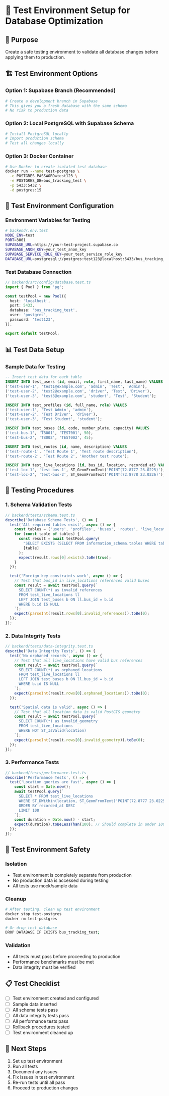 # 🧪 Test Environment Setup for Database Optimization

## 🎯 Purpose
Create a safe testing environment to validate all database changes before applying them to production.

## 🏗️ Test Environment Options

### Option 1: Supabase Branch (Recommended)
```bash
# Create a development branch in Supabase
# This gives you a fresh database with the same schema
# No risk to production data
```

### Option 2: Local PostgreSQL with Supabase Schema
```bash
# Install PostgreSQL locally
# Import production schema
# Test all changes locally
```

### Option 3: Docker Container
```bash
# Use Docker to create isolated test database
docker run --name test-postgres \
  -e POSTGRES_PASSWORD=test123 \
  -e POSTGRES_DB=bus_tracking_test \
  -p 5433:5432 \
  -d postgres:15
```

## 🔧 Test Environment Configuration

### Environment Variables for Testing
```bash
# backend/.env.test
NODE_ENV=test
PORT=3001
SUPABASE_URL=https://your-test-project.supabase.co
SUPABASE_ANON_KEY=your_test_anon_key
SUPABASE_SERVICE_ROLE_KEY=your_test_service_role_key
DATABASE_URL=postgresql://postgres:test123@localhost:5433/bus_tracking_test
```

### Test Database Connection
```typescript
// backend/src/config/database.test.ts
import { Pool } from 'pg';

const testPool = new Pool({
  host: 'localhost',
  port: 5433,
  database: 'bus_tracking_test',
  user: 'postgres',
  password: 'test123',
});

export default testPool;
```

## 📊 Test Data Setup

### Sample Data for Testing
```sql
-- Insert test data for each table
INSERT INTO test_users (id, email, role, first_name, last_name) VALUES
('test-user-1', 'test1@example.com', 'admin', 'Test', 'Admin'),
('test-user-2', 'test2@example.com', 'driver', 'Test', 'Driver'),
('test-user-3', 'test3@example.com', 'student', 'Test', 'Student');

INSERT INTO test_profiles (id, full_name, role) VALUES
('test-user-1', 'Test Admin', 'admin'),
('test-user-2', 'Test Driver', 'driver'),
('test-user-3', 'Test Student', 'student');

INSERT INTO test_buses (id, code, number_plate, capacity) VALUES
('test-bus-1', 'TB001', 'TEST001', 50),
('test-bus-2', 'TB002', 'TEST002', 45);

INSERT INTO test_routes (id, name, description) VALUES
('test-route-1', 'Test Route 1', 'Test route description'),
('test-route-2', 'Test Route 2', 'Another test route');

INSERT INTO test_live_locations (id, bus_id, location, recorded_at) VALUES
('test-loc-1', 'test-bus-1', ST_GeomFromText('POINT(72.8777 23.0225)'), NOW()),
('test-loc-2', 'test-bus-2', ST_GeomFromText('POINT(72.8778 23.0226)'), NOW());
```

## 🧪 Testing Procedures

### 1. Schema Validation Tests
```typescript
// backend/tests/schema.test.ts
describe('Database Schema Tests', () => {
  test('All required tables exist', async () => {
    const tables = ['users', 'profiles', 'buses', 'routes', 'live_locations'];
    for (const table of tables) {
      const result = await testPool.query(
        "SELECT EXISTS (SELECT FROM information_schema.tables WHERE table_name = $1)",
        [table]
      );
      expect(result.rows[0].exists).toBe(true);
    }
  });

  test('Foreign key constraints work', async () => {
    // Test that bus_id in live_locations references valid buses
    const result = await testPool.query(`
      SELECT COUNT(*) as invalid_references
      FROM test_live_locations ll
      LEFT JOIN test_buses b ON ll.bus_id = b.id
      WHERE b.id IS NULL
    `);
    expect(parseInt(result.rows[0].invalid_references)).toBe(0);
  });
});
```

### 2. Data Integrity Tests
```typescript
// backend/tests/data-integrity.test.ts
describe('Data Integrity Tests', () => {
  test('No orphaned records', async () => {
    // Test that all live_locations have valid bus references
    const result = await testPool.query(`
      SELECT COUNT(*) as orphaned_locations
      FROM test_live_locations ll
      LEFT JOIN test_buses b ON ll.bus_id = b.id
      WHERE b.id IS NULL
    `);
    expect(parseInt(result.rows[0].orphaned_locations)).toBe(0);
  });

  test('Spatial data is valid', async () => {
    // Test that all location data is valid PostGIS geometry
    const result = await testPool.query(`
      SELECT COUNT(*) as invalid_geometry
      FROM test_live_locations
      WHERE NOT ST_IsValid(location)
    `);
    expect(parseInt(result.rows[0].invalid_geometry)).toBe(0);
  });
});
```

### 3. Performance Tests
```typescript
// backend/tests/performance.test.ts
describe('Performance Tests', () => {
  test('Location queries are fast', async () => {
    const start = Date.now();
    await testPool.query(`
      SELECT * FROM test_live_locations 
      WHERE ST_DWithin(location, ST_GeomFromText('POINT(72.8777 23.0225)'), 0.01)
      ORDER BY recorded_at DESC
      LIMIT 100
    `);
    const duration = Date.now() - start;
    expect(duration).toBeLessThan(100); // Should complete in under 100ms
  });
});
```

## 🚨 Test Environment Safety

### Isolation
- Test environment is completely separate from production
- No production data is accessed during testing
- All tests use mock/sample data

### Cleanup
```bash
# After testing, clean up test environment
docker stop test-postgres
docker rm test-postgres

# Or drop test database
DROP DATABASE IF EXISTS bus_tracking_test;
```

### Validation
- All tests must pass before proceeding to production
- Performance benchmarks must be met
- Data integrity must be verified

## 📋 Test Checklist

- [ ] Test environment created and configured
- [ ] Sample data inserted
- [ ] All schema tests pass
- [ ] All data integrity tests pass
- [ ] All performance tests pass
- [ ] Rollback procedures tested
- [ ] Test environment cleaned up

## 🔄 Next Steps

1. Set up test environment
2. Run all tests
3. Document any issues
4. Fix issues in test environment
5. Re-run tests until all pass
6. Proceed to production changes
